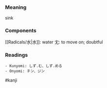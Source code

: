 ### Meaning

sink

### Components

[[Radicals/水|水]]: water 冘: to move on; doubtful

### Readings

```
- Kunyomi: しず.む、しず.める
- Onyomi: チン、ジン
```

#kanji